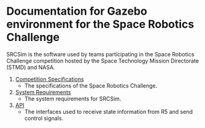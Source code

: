# Documentation for Gazebo environment for the Space Robotics Challenge


SRCSim is the software used by teams participating in the Space Robotics
Challenge competition hosted by the Space Technology Mission Directorate (STMD)
and NASA.

1. [Competition Specifications](https://ninesights.ninesigma.com/web/space-robotics-challenge/rules)
    * The specifications of the Space Robotics Challenge.
1. [System Requirements](https://bitbucket.org/osrf/srcsim/wiki/system_requirements)
    * The system requirements for SRCSim.
1. [API](https://bitbucket.org/osrf/srcsim/wiki/api)
    * The interfaces used to receive state information from R5 and send control signals. 
